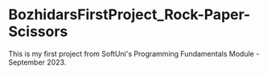 # BozhidarsFirstProject_Rock-Paper-Scissors
This is my first project from SoftUni's Programming Fundamentals Module - September 2023.
